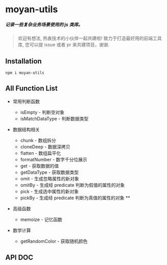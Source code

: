 # moyan-utils

##### 记录一些复杂业务场景使用的 js 类库。

> 欢迎有想法, 热衷技术的小伙伴一起共建啦! 致力于打造最好用的前端工具库, 您可以提 issue 或者 pr 来共建项目，谢谢.

## Installation

```
npm i moyan-utils
```

## All Function List

- 常用判断函数

  - isEmpty - 判断空对象
  - isMatchDataType - 判断数据类型

- 数据结构相关

  - chunk - 数组拆分
  - cloneDeep - 数据深拷贝
  - flatten - 数组扁平化
  - formatNumber - 数字千分位展示
  - get - 获取数据的值
  - getDataType - 获取数据类型
  - omit - 生成忽略属性的新对象
  - omitBy - 生成经 predicate 判断为假值的属性的对象
  - pick - 生成选中属性的新对象
  - pickBy - 生成经 predicate 判断为真值的属性的对象
**
- 高级函数

  - memoize - 记忆函数

- 数学计算

  - getRandomColor - 获取随机颜色

## API DOC
